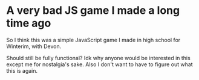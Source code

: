 # A very bad JS game I made a long time ago

So I think this was a simple JavaScript game I made in high school for Winterim, with Devon.

Should still be fully functional?  Idk why anyone would be interested in this except me for nostalgia's sake.  Also I don't want to have to figure out what this is again.
